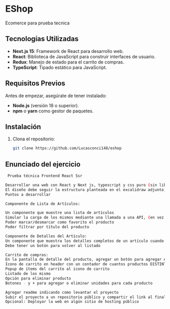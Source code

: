 # EShop

Ecomerce para prueba tecnica

## Tecnologías Utilizadas

- **Next.js 15**: Framework de React para desarrollo web.
- **React**: Biblioteca de JavaScript para construir interfaces de usuario.
- **Redux**: Manejo de estado para el carrito de compras.
- **TypeScript**: Tipado estático para JavaScript.

## Requisitos Previos

Antes de empezar, asegúrate de tener instalado:

- **Node.js** (versión 18 o superior).
- **npm** o **yarn** como gestor de paquetes.

## Instalación

1. Clona el repositorio:
   ```bash
   git clone https://github.com/Lucasconci148/eshop
   ```

## Enunciado del ejercicio

```bash
 Prueba técnica Frontend React Ssr

Desarrollar una web con React y Next js, typescript y css puro (sin librerías de componentes), que permita mostrar un listado de productos y seleccionar uno para ver su detalle.
El diseño debe seguir la estructura planteada en el excalidraw adjunto, los detalles no especificados quedan a libre elección.
Puntos a desarrollar

Componente de Lista de Artículos:

Un componente que muestre una lista de artículos
Simular la carga de los mismos mediante una llamada a una API, (en vez de ejecutar la llamada, usar los datos mockeados)
Poder marcar/desmarcar como favorito el producto
Poder filtrar por título del producto

Componente de Detalles del Artículo:
Un componente que muestra los detalles completos de un artículo cuando se hace clic en el título en la lista.
Debe tener un botón para volver al listado

Carrito de compras:
En la pantalla de detalle del producto, agregar un botón para agregar el producto al carrito
Icono de carrito en header con un contador de cuantos productos DISTINTOS hay agregados
Popup de ítems del carrito al icono de carrito
Listado de los mismo
Opción para eliminar producto
Botones - y + para agregar o eliminar unidades para cada producto

Agregar readme indicando como levantar el proyecto
Subir el proyecto a un repositorio público y compartir el link al finalizar.
Opcional: Deployar la web en algún sitio de hosting público
```
